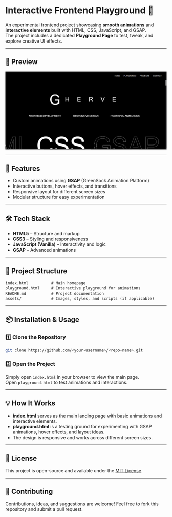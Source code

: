 # Interactive Frontend Playground 🎨

An experimental frontend project showcasing **smooth animations** and **interactive elements** built with HTML, CSS, JavaScript, and GSAP.  
The project includes a dedicated **Playground Page** to test, tweak, and explore creative UI effects.

---

## 📸 Preview

![Project Preview](screenshot.png)  


---

## 🚀 Features
- Custom animations using **GSAP** (GreenSock Animation Platform)
- Interactive buttons, hover effects, and transitions
- Responsive layout for different screen sizes
- Modular structure for easy experimentation

---

## 🛠 Tech Stack
- **HTML5** – Structure and markup  
- **CSS3** – Styling and responsiveness  
- **JavaScript (Vanilla)** – Interactivity and logic  
- **GSAP** – Advanced animations

---

## 📂 Project Structure
```
index.html          # Main homepage
playground.html     # Interactive playground for animations
README.md           # Project documentation
assets/             # Images, styles, and scripts (if applicable)
```

---

## 📦 Installation & Usage

### 1️⃣ Clone the Repository
```bash
git clone https://github.com/<your-username>/<repo-name>.git
```

### 2️⃣ Open the Project
Simply open `index.html` in your browser to view the main page.  
Open `playground.html` to test animations and interactions.

---

## 💡 How It Works
- **index.html** serves as the main landing page with basic animations and interactive elements.
- **playground.html** is a testing ground for experimenting with GSAP animations, hover effects, and layout ideas.
- The design is responsive and works across different screen sizes.

---

## 📜 License
This project is open-source and available under the [MIT License](LICENSE).

---

## 🤝 Contributing
Contributions, ideas, and suggestions are welcome! Feel free to fork this repository and submit a pull request.
